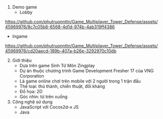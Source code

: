 1. Demo game
   - Lobby

https://github.com/phutruonnttn/Game_Multiplayer_Tower_Defense/assets/45969976/8c7c05b8-6568-4d1d-974b-4ab319ff4386

   - Ingame

https://github.com/phutruonnttn/Game_Multiplayer_Tower_Defense/assets/45969976/cd20aecd-189b-407a-b26e-3292970c10db

2. Giới thiệu
   - Dựa trên game Sinh Tử Môn Zingplay
   - Dự án thuộc chương trình Game Development Fresher 17 của VNG Corporation
   - Là game online chơi trên mobile với 2 người trong 1 trận đấu
   - Thể loại: thủ thành, chiến thuật, đối kháng
   - Đồ họa: 2D
   - Góc nhìn: từ trên xuống
3. Công nghệ sử dụng
   - JavaScript với Cocos2d-x JS
   - Java 
